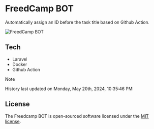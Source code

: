 # FreedCamp BOT

Automatically assign an ID before the task title based on Github Action.

![FreedCamp BOT](https://repository-images.githubusercontent.com/737932867/7d34798b-2680-471c-b089-a78a718d3d6a)

## Tech

- Laravel
- Docker
- Github Action

> [!NOTE]  
> History last updated on Monday, May 20th, 2024, 10:35:46 PM

## License

The Freedcamp BOT is open-sourced software licensed under the [MIT license](https://opensource.org/licenses/MIT).
